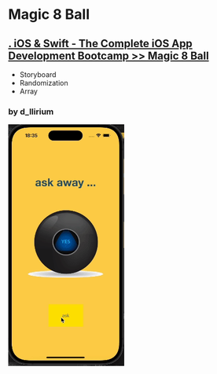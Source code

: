 # Magic 8 Ball

## [. iOS & Swift - The Complete iOS App Development Bootcamp >> Magic 8 Ball](https://brq.udemy.com/course/ios-13-app-development-bootcamp/learn/lecture/16252392#questions)

  - Storyboard
  - Randomization
  - Array

### by d_llirium

![gif title](https://github.com/d-llirium/Magic-8-Ball/blob/main/gif.gif?raw=true)


